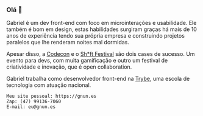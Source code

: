 ### Olá 👋

Gabriel é um dev front-end com foco em microinterações e usabilidade. Ele também é bom em design, estas habilidades surgiram graças há mais de 10 anos de experiência tendo sua própria empresa e construindo projetos paralelos que lhe renderam noites mal dormidas.

Apesar disso, a [Codecon](https://www.codecon.dev) e o [Sh\*ft Festival](https://www.shiftfestival.cc) são dois cases de sucesso. Um evento para devs, com muita gamificação e outro um festival de criatividade e inovação, que é open collaboration.

Gabriel trabalha como desenvolvedor front-end na [Trybe](https://www.betrybe.com/), uma escola de tecnologia com atuação nacional.

```
Meu site pessoal: https://gnun.es
Zap: (47) 99136-7060
E-mail: eu@gnun.es
```
